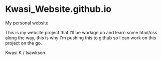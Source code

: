 # Kwasi_Website.github.io
My personal website

This is my website project that I'll be workign on and learn some html/css along the way, this is why I'm pushing this to github so I can
work on this project on the go.

Kwasi K / Isawkson
